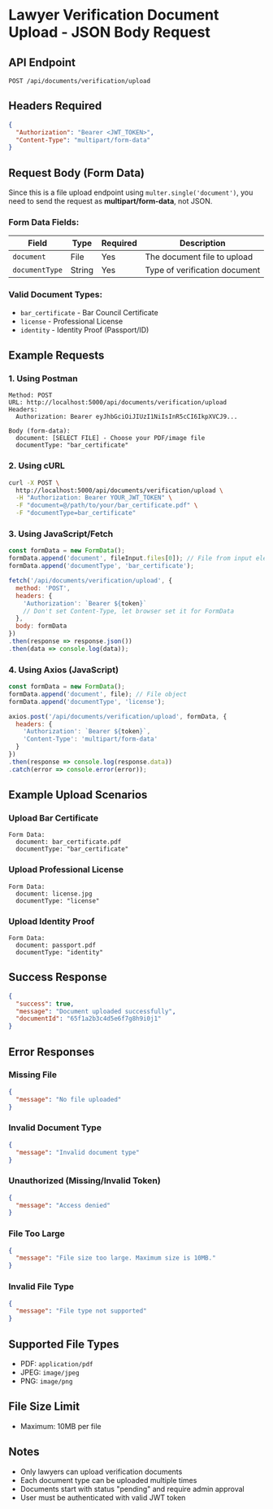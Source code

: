 # Lawyer Verification Document Upload - JSON Body Request

## API Endpoint
```
POST /api/documents/verification/upload
```

## Headers Required
```json
{
  "Authorization": "Bearer <JWT_TOKEN>",
  "Content-Type": "multipart/form-data"
}
```

## Request Body (Form Data)

Since this is a file upload endpoint using `multer.single('document')`, you need to send the request as **multipart/form-data**, not JSON.

### Form Data Fields:

| Field | Type | Required | Description |
|-------|------|----------|-------------|
| `document` | File | Yes | The document file to upload |
| `documentType` | String | Yes | Type of verification document |

### Valid Document Types:
- `bar_certificate` - Bar Council Certificate
- `license` - Professional License  
- `identity` - Identity Proof (Passport/ID)

## Example Requests

### 1. Using Postman
```
Method: POST
URL: http://localhost:5000/api/documents/verification/upload
Headers:
  Authorization: Bearer eyJhbGciOiJIUzI1NiIsInR5cCI6IkpXVCJ9...
  
Body (form-data):
  document: [SELECT FILE] - Choose your PDF/image file
  documentType: "bar_certificate"
```

### 2. Using cURL
```bash
curl -X POST \
  http://localhost:5000/api/documents/verification/upload \
  -H "Authorization: Bearer YOUR_JWT_TOKEN" \
  -F "document=@/path/to/your/bar_certificate.pdf" \
  -F "documentType=bar_certificate"
```

### 3. Using JavaScript/Fetch
```javascript
const formData = new FormData();
formData.append('document', fileInput.files[0]); // File from input element
formData.append('documentType', 'bar_certificate');

fetch('/api/documents/verification/upload', {
  method: 'POST',
  headers: {
    'Authorization': `Bearer ${token}`
    // Don't set Content-Type, let browser set it for FormData
  },
  body: formData
})
.then(response => response.json())
.then(data => console.log(data));
```

### 4. Using Axios (JavaScript)
```javascript
const formData = new FormData();
formData.append('document', file); // File object
formData.append('documentType', 'license');

axios.post('/api/documents/verification/upload', formData, {
  headers: {
    'Authorization': `Bearer ${token}`,
    'Content-Type': 'multipart/form-data'
  }
})
.then(response => console.log(response.data))
.catch(error => console.error(error));
```

## Example Upload Scenarios

### Upload Bar Certificate
```
Form Data:
  document: bar_certificate.pdf
  documentType: "bar_certificate"
```

### Upload Professional License
```
Form Data:
  document: license.jpg
  documentType: "license"
```

### Upload Identity Proof
```
Form Data:
  document: passport.pdf
  documentType: "identity"
```

## Success Response
```json
{
  "success": true,
  "message": "Document uploaded successfully",
  "documentId": "65f1a2b3c4d5e6f7g8h9i0j1"
}
```

## Error Responses

### Missing File
```json
{
  "message": "No file uploaded"
}
```

### Invalid Document Type
```json
{
  "message": "Invalid document type"
}
```

### Unauthorized (Missing/Invalid Token)
```json
{
  "message": "Access denied"
}
```

### File Too Large
```json
{
  "message": "File size too large. Maximum size is 10MB."
}
```

### Invalid File Type
```json
{
  "message": "File type not supported"
}
```

## Supported File Types
- PDF: `application/pdf`
- JPEG: `image/jpeg`
- PNG: `image/png`

## File Size Limit
- Maximum: 10MB per file

## Notes
- Only lawyers can upload verification documents
- Each document type can be uploaded multiple times
- Documents start with status "pending" and require admin approval
- User must be authenticated with valid JWT token